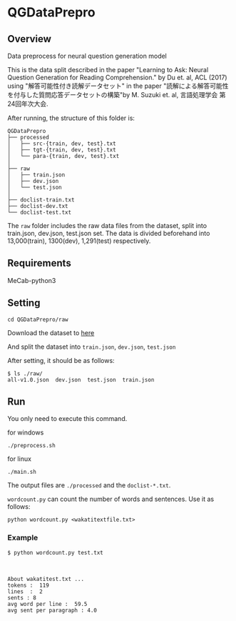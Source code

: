 # QGDataPrepro
## Overview
Data preprocess for neural question generation model

This is the data split described in the paper "Learning to Ask: Neural Question Generation for Reading Comprehension." by Du et. al, ACL (2017) using "解答可能性付き読解データセット" in the paper "読解による解答可能性を付与した質問応答データセットの構築"by M. Suzuki et. al, 言語処理学会 第24回年次大会.

After running, the structure of this folder is:

    QGDataPrepro
    ├── processed
    │   ├── src-{train, dev, test}.txt
    │   ├── tgt-{train, dev, test}.txt
    │   └── para-{train, dev, test}.txt
    │  
    ├── raw
    │   ├── train.json
    │   ├── dev.json
    │   └── test.json
    │
    ├── doclist-train.txt
    ├── doclist-dev.txt
    └── doclist-test.txt

The `raw` folder includes the raw data files from the dataset, split into train.json, dev.json, test.json set. The data is divided beforehand into 13,000(train), 1300(dev), 1,291(test) respectively.

## Requirements
MeCab-python3

## Setting

    cd QGDataPrepro/raw

Download the dataset to [here](http://www.cl.ecei.tohoku.ac.jp/rcqa/)

And split the dataset into `train.json`, `dev.json`, `test.json`

After setting, it should be as follows:

    $ ls ./raw/
    all-v1.0.json  dev.json  test.json  train.json

## Run
You only need to execute this command.

for windows

    ./preprocess.sh

for linux

    ./main.sh

The output files are `./processed` and the `doclist-*.txt`.


`wordcount.py` can count the number of words and sentences.
Use it as follows:

    python wordcount.py <wakatitextfile.txt>

### Example
    $ python wordcount.py test.txt 
<br>

    About wakatitest.txt ...
    tokens :  119
    lines  :  2
    sents : 8
    avg word per line :  59.5
    avg sent per paragraph : 4.0

